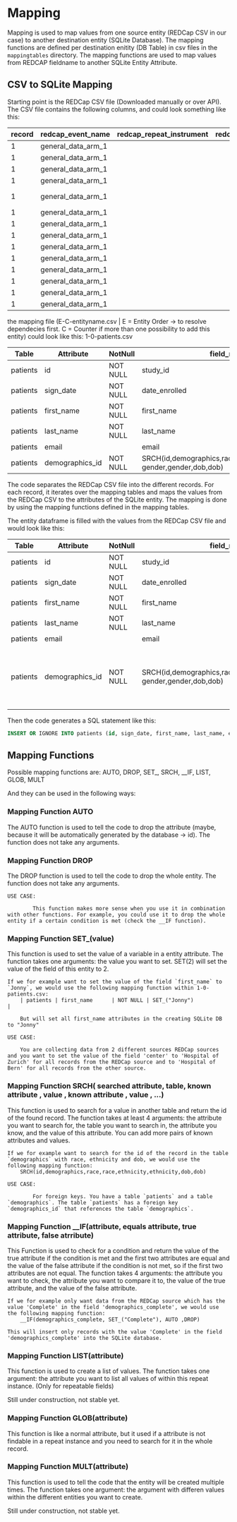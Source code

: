 # Mapping

Mapping is used to map values from one source entity (REDCap CSV in our case) to another destination entity (SQLite Database). The mapping functions are defined per destination enitity (DB Table) in csv files in the `mappingtables` directory. The mapping functions are used to map values from REDCAP fieldname to another SQLite Entity Attribute.

## CSV to SQLite Mapping

Starting point is the REDCap CSV file (Downloaded manually or over API). The CSV file contains the following columns, and could look something like this:

| **record** | **redcap_event_name** | **redcap_repeat_instrument** | **redcap_repeat_instance** | **field_name**        | **value**                          |
|------------|-----------------------|------------------------------|----------------------------|-----------------------|------------------------------------|
| 1          | general_data_arm_1    |                              |                            | study_id              | 4632                               |
| 1          | general_data_arm_1    |                              |                            | date_enrolled         | 2024-04-11                         |
| 1          | general_data_arm_1    |                              |                            | first_name            | Jon                                |
| 1          | general_data_arm_1    |                              |                            | last_name             | Dow                                |
| 1          | general_data_arm_1    |                              |                            | address               | Mainstreet 42, Zurich, Zurich,3000 |
| 1          | general_data_arm_1    |                              |                            | demographics_complete | Complete                           |
| 1          | general_data_arm_1    |                              |                            | email                 | examplemail@mail.ch                |
| 1          | general_data_arm_1    |                              |                            | dob                   | 1984-04-05                         |
| 1          | general_data_arm_1    |                              |                            | age                   | 40                                 |
| 1          | general_data_arm_1    |                              |                            | ethnicity             | Hispanic or Latino                 |
| 1          | general_data_arm_1    |                              |                            | gender                | Male                               |
| 1          | general_data_arm_1    |                              |                            | specify_mood          | 91                                 |
| 1          | general_data_arm_1    |                              |                            | height                | 183                                |
| 1          | general_data_arm_1    |                              |                            | weight                | 88                                 |

the mapping file (E-C-entityname.csv | E = Entity Order -> to resolve dependecies first. C = Counter if more than one possibility to add this entity) could look like this: 1-0-patients.csv

| Table    | Attribute       | NotNull  | field_name                                                                 |
|----------|-----------------|----------|----------------------------------------------------------------------------|
| patients | id              | NOT NULL | study_id                                                                   |
| patients | sign_date       | NOT NULL | date_enrolled                                                              |
| patients | first_name      | NOT NULL | first_name                                                                 |
| patients | last_name       | NOT NULL | last_name                                                                  |
| patients | email           |          | email                                                                      |
| patients | demographics_id | NOT NULL | SRCH(id,demographics,race,race,ethnicity,ethnicity, gender,gender,dob,dob) |

The code separates the REDCap CSV file into the different records. For each record, it iterates over the mapping tables and maps the values from the REDCap CSV to the attributes of the SQLite entity. The mapping is done by using the mapping functions defined in the mapping tables.

The entity dataframe is filled with the values from the REDCap CSV file and would look like this:

| Table    | Attribute       | NotNull  | field_name                                                                 | value                              |
|----------|-----------------|----------|----------------------------------------------------------------------------|------------------------------------|
| patients | id              | NOT NULL | study_id                                                                   | 4632                               |
| patients | sign_date       | NOT NULL | date_enrolled                                                              | 2024-04-11                         |
| patients | first_name      | NOT NULL | first_name                                                                 | Jon                                |
| patients | last_name       | NOT NULL | last_name                                                                  | Dow                                |
| patients | email           |          | email                                                                      | examplemail@mail.com               |
| patients | demographics_id | NOT NULL | SRCH(id,demographics,race,race,ethnicity,ethnicity, gender,gender,dob,dob) | (SELECT id FROM demographics WHERE race = 'White' AND ethnicity = 'Hispanic or Latino' AND gender = 'Male' AND dob = '1984-04-05') |

Then the code generates a SQL statement like this:

```sql
INSERT OR IGNORE INTO patients (id, sign_date, first_name, last_name, email, demographics_id) VALUES (1, '2024-04-11', 'Jon', 'Dow', 'examplemail@mail.ch', (SELECT id FROM demographics WHERE race = 'White' AND ethnicity = 'Hispanic or Latino' AND gender = 'Male' AND dob = '1984-04-05'));
```

## Mapping Functions

Possible mapping functions are: AUTO, DROP, SET_, SRCH, __IF, LIST, GLOB, MULT

And they can be used in the following ways:

### Mapping Function AUTO

The AUTO function is used to tell the code to drop the attribute (maybe, because it will be automatically generated by the database -> id). The function does not take any arguments.

### Mapping Function DROP

The DROP function is used to tell the code to drop the whole entity. The function does not take any arguments.

```text
USE CASE:
    
        This function makes more sense when you use it in combination with other functions. For example, you could use it to drop the whole entity if a certain condition is met (check the __IF function).
```

### Mapping Function SET_(value)

This function is used to set the value of a variable in a entity attribute. The function takes one arguments: the value you want to set. SET(2) will set the value of the field of this entity to 2.

```text
If we for example want to set the value of the field `first_name` to `Jonny`, we would use the following mapping function within 1-0-patients.csv:
    | patients | first_name      | NOT NULL | SET_("Jonny")                                                                 |

    But will set all first_name attributes in the creating SQLite DB to "Jonny"

USE CASE:

    You are collecting data from 2 different sources REDCap sources and you want to set the value of the field 'center' to 'Hospital of Zurich' for all records from the REDCap source and to 'Hospital of Bern' for all records from the other source.
```

### Mapping Function SRCH( searched attribute, table, known attribute , value , known attribute , value , ...)

This function is used to search for a value in another table and return the id of the found record. The function takes at least 4 arguments: the attribute you want to search for, the table you want to search in, the attribute you know, and the value of this attribute. You can add more pairs of known attributes and values.

```text
If we for example want to search for the id of the record in the table `demographics` with race, ethnicity and dob, we would use the following mapping function:
    SRCH(id,demographics,race,race,ethnicity,ethnicity,dob,dob)

USE CASE:
    
        For foreign keys. You have a table `patients` and a table `demographics`. The table `patients` has a foreign key `demographics_id` that references the table `demographics`.
```

### Mapping Function __IF(attribute, equals attribute, true attribute, false atrribute)

This Function is used to check for a condition and return the value of the true attribute if the condition is met and the first two attributes are equal and the value of the false attribute if the condition is not met, so if the first two attributes are not equal. The function takes 4 arguments: the attribute you want to check, the attribute you want to compare it to, the value of the true attribute, and the value of the false attribute.

```text
If we for example only want data from the REDCap source which has the value 'Complete' in the field 'demographics_complete', we would use the following mapping function:
    __IF(demographics_complete, SET_("Complete"), AUTO ,DROP)

This will insert only records with the value 'Complete' in the field 'demographics_complete' into the SQLite database.
```

### Mapping Function LIST(attribute)

This function is used to create a list of values. The function takes one argument: the attribute you want to list all values of within this repeat instance.
(Only for repeatable fields) 

Still under construction, not stable yet.

### Mapping Function GLOB(attribute)

This function is like a normal attribute, but it used if a attribute is not findable in a repeat instance and you need to search for it in the whole record.


### Mapping Function MULT(attribute)

This function is used to tell the code that the entity will be created multiple times. The function takes one argument: the argument with differen values within the different entities you want to create.

Still under construction, not stable yet.
